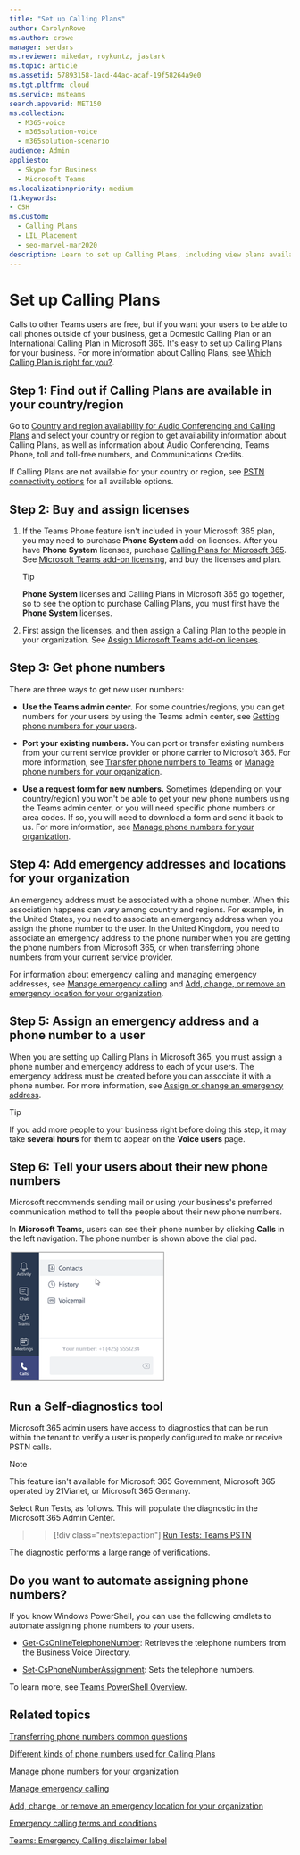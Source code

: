 ```yaml
---
title: "Set up Calling Plans"
author: CarolynRowe
ms.author: crowe
manager: serdars
ms.reviewer: mikedav, roykuntz, jastark
ms.topic: article
ms.assetid: 57893158-1acd-44ac-acaf-19f58264a9e0
ms.tgt.pltfrm: cloud
ms.service: msteams
search.appverid: MET150
ms.collection: 
  - M365-voice
  - m365solution-voice
  - m365solution-scenario
audience: Admin
appliesto: 
  - Skype for Business
  - Microsoft Teams
ms.localizationpriority: medium
f1.keywords:
- CSH
ms.custom: 
  - Calling Plans
  - LIL_Placement
  - seo-marvel-mar2020
description: Learn to set up Calling Plans, including view plans available in your region, buy & assign licenses, get phone numbers, and add emergency addresses & locations.
---
```

# Set up Calling Plans

Calls to other Teams users are free, but if you want your users to be able to call phones outside of your business, get a Domestic Calling Plan or an International Calling Plan in Microsoft 365. It's easy to set up Calling Plans for your business.  For more information about Calling Plans, see [Which Calling Plan is right for you?](calling-plan-landing-page.md).

## Step 1: Find out if Calling Plans are available in your country/region
Go to [Country and region availability for Audio Conferencing and Calling Plans](country-and-region-availability-for-audio-conferencing-and-calling-plans/country-and-region-availability-for-audio-conferencing-and-calling-plans.md) and select your country or region to get availability information about Calling Plans, as well as information about Audio Conferencing, Teams Phone, toll and toll-free numbers, and Communications Credits.

If Calling Plans are not available for your country or region, see [PSTN connectivity options](pstn-connectivity.md) for all available options.
  
## Step 2: Buy and assign licenses
1. If the Teams Phone feature isn't included in your Microsoft 365 plan, you may need to purchase **Phone System** add-on licenses. After you have **Phone System** licenses, purchase [Calling Plans for Microsoft 365](calling-plans-for-office-365.md). See [Microsoft Teams add-on licensing](./teams-add-on-licensing/microsoft-teams-add-on-licensing.md), and buy the licenses and plan. 
    
    > [!TIP]
    > **Phone System** licenses and Calling Plans in Microsoft 365 go together, so to see the option to purchase Calling Plans, you must first have the **Phone System** licenses.
  
2. First assign the licenses, and then assign a Calling Plan to the people in your organization. See [Assign Microsoft Teams add-on licenses](./teams-add-on-licensing/assign-teams-add-on-licenses.md).
    
## Step 3: Get phone numbers
There are three ways to get new user numbers:

- **Use the Teams admin center.** For some countries/regions, you can get numbers for your users by using the Teams admin center, see [Getting phone numbers for your users](getting-phone-numbers-for-your-users.md).
    
- **Port your existing numbers.** You can port or transfer existing numbers from your current service provider or phone carrier to Microsoft 365. For more information, see [Transfer phone numbers to Teams](phone-number-calling-plans/transfer-phone-numbers-to-teams.md) or [Manage phone numbers for your organization](manage-phone-numbers-for-your-organization/manage-phone-numbers-for-your-organization.md). 
  
- **Use a request form for new numbers.** Sometimes (depending on your country/region) you won't be able to get your new phone numbers using the Teams admin center, or you will need specific phone numbers or area codes. If so, you will need to download a form and send it back to us. For more information, see [Manage phone numbers for your organization](manage-phone-numbers-for-your-organization/manage-phone-numbers-for-your-organization.md). 

## Step 4: Add emergency addresses and locations for your organization
<a name="bkmk_add_addresses"> </a>
An emergency address must be associated with a phone number. When this association happens can vary among country and regions. For example, in the United States, you need to associate an emergency address when you assign the phone number to the user. In the United Kingdom, you need to associate an emergency address to the phone number when you are getting the phone numbers from Microsoft 365, or when transferring phone numbers from your current service provider. 

For information about emergency calling and managing emergency addresses, see [Manage emergency calling](what-are-emergency-locations-addresses-and-call-routing.md) and [Add, change, or remove an emergency location for your organization](add-change-remove-emergency-location-organization.md).
    
## Step 5: Assign an emergency address and a phone number to a user
<a name="bkmk_add_addresses"> </a>
When you are setting up Calling Plans in Microsoft 365, you must assign a phone number and emergency address to each of your users. The emergency address must be created before you can associate it with a phone number. For more information, see [Assign or change an emergency address](assign-change-emergency-location-user.md).


> [!TIP]
> If you add more people to your business right before doing this step, it may take **several hours** for them to appear on the **Voice users** page. 



## Step 6: Tell your users about their new phone numbers

Microsoft recommends sending mail or using your business's preferred communication method to tell the people about their new phone numbers.
 
In **Microsoft Teams**, users can see their phone number by clicking **Calls** in the left navigation. The phone number is shown above the dial pad.

![Screen shot of the options available after clicking Calls.](media/teams-phone-number.png)

## Run a Self-diagnostics tool

Microsoft 365 admin users have access to diagnostics that can be run within the tenant to verify a user is properly configured to make or receive PSTN calls. 

> [!NOTE]
>This feature isn't available for Microsoft 365 Government, Microsoft 365 operated by 21Vianet, or Microsoft 365 Germany.

Select Run Tests, as follows. This will populate the diagnostic in the Microsoft 365 Admin Center.
>> [!div class="nextstepaction"]
>> [Run Tests: Teams PSTN](https://aka.ms/TeamsPSTNDiag)

The diagnostic performs a large range of verifications.

## Do you want to automate assigning phone numbers?
<a name="bkmk_add_addresses"> </a>

If you know Windows PowerShell, you can use the following cmdlets to automate assigning phone numbers to your users. 
  
- [Get-CsOnlineTelephoneNumber](/powershell/module/skype/Get-CsOnlineTelephoneNumber?view=skype-ps): Retrieves the telephone numbers from the Business Voice Directory.
    
- [Set-CsPhoneNumberAssignment](/powershell/module/teams/Set-CsPhoneNumberAssignment?view=teams-ps): Sets the telephone numbers.
    
To learn more, see [Teams PowerShell Overview](teams-powershell-overview.md).
  

## Related topics
[Transferring phone numbers common questions](./phone-number-calling-plans/port-order-overview.md)

[Different kinds of phone numbers used for Calling Plans](different-kinds-of-phone-numbers-used-for-calling-plans.md)

[Manage phone numbers for your organization](manage-phone-numbers-for-your-organization/manage-phone-numbers-for-your-organization.md)

[Manage emergency calling](what-are-emergency-locations-addresses-and-call-routing.md) 

[Add, change, or remove an emergency location for your organization](add-change-remove-emergency-location-organization.md)

[Emergency calling terms and conditions](emergency-calling-terms-and-conditions.md)

[Teams: Emergency Calling disclaimer label](https://github.com/MicrosoftDocs/OfficeDocs-SkypeForBusiness/blob/live/Teams/downloads/emergency-calling/emergency-calling-label-(en-us)-(v.1.0).zip?raw=true)

  
